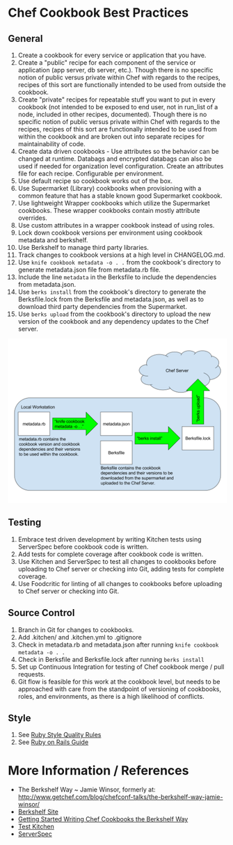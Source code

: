 # Chef Cookbook Best Practices

## General

  1. Create a cookbook for every service or application that you have.
  1. Create a "public" recipe for each component of the service or application (app server, db server, etc.).  Though there is no specific notion of public versus private within Chef with regards to the recipes, recipes of this sort are functionally intended to be used from outside the cookbook.
  1. Create "private" recipes for repeatable stuff you want to put in every cookbook (not intended to be exposed to end user, not in run_list of a node, included in other recipes, documented).  Though there is no specific notion of public versus private within Chef with regards to the recipes, recipes of this sort are functionally intended to be used from within the cookbook and are broken out into separate recipes for maintainability of code.
  1. Create data driven cookbooks - Use attributes so the behavior can be changed at runtime.  Databags and encrypted databags can also be used if needed for organization level configuration.  Create an attributes file for each recipe.  Configurable per environment.
  1. Use default recipe so cookbook works out of the box.
  1. Use Supermarket (Library) cookbooks when provisioning with a common feature that has a stable known good Supermarket cookbook.
  1. Use lightweight Wrapper cookbooks which utilize the Supermarket cookbooks.  These wrapper cookbooks contain mostly attribute overrides.
  1. Use custom attributes in a wrapper cookbook instead of using roles.
  1. Lock down cookbook versions per environment using cookbook metadata and berkshelf.
  1. Use Berkshelf to manage third party libraries.
  1. Track changes to cookbook versions at a high level in CHANGELOG.md.
  1. Use `knife cookbook metadata -o . .` from the cookbook's directory to generate metadata.json file from metadata.rb file.
  1. Include the line `metadata` in the Berksfile to include the dependencies from metadata.json.
  1. Use `berks install` from the cookbook's directory to generate the Berksfile.lock from the Berksfile and metadata.json, as well as to download third party dependencies from the Supermarket.
  1. Use `berks upload` from the cookbook's directory to upload the new version of the cookbook and any dependency updates to the Chef server.

![Berks Upload Flow](../assets/images/BerksUploadFlow.svg "Berks Upload Flow")


## Testing

  1. Embrace test driven development by writing Kitchen tests using ServerSpec before cookbook code is written.
  1. Add tests for complete coverage after cookbook code is written.
  1. Use Kitchen and ServerSpec to test all changes to cookbooks before uploading to Chef server or checking into Git, adding tests for complete coverage.
  1. Use Foodcritic for linting of all changes to cookbooks before uploading to Chef server or checking into Git.

## Source Control

  1. Branch in Git for changes to cookbooks.
  1. Add .kitchen/ and .kitchen.yml to .gitignore
  1. Check in metadata.rb and metadata.json after running `knife cookbook metadata -o . .`
  1. Check in Berksfile and Berksfile.lock after running `berks install`
  1. Set up Continuous Integration for testing of Chef cookbook merge / pull requests.
  1. Git flow is feasible for this work at the cookbook level, but needs to be approached with care from the standpoint of versioning of cookbooks, roles, and environments, as there is a high likelihood of conflicts.

## Style
  1. See [Ruby Style Quality Rules](ruby-style-quality-rules.md)
  1. See [Ruby on Rails Guide](ruby_on_rails.md)

More Information / References
=============================

  * The Berkshelf Way ~ Jamie Winsor, formerly at: http://www.getchef.com/blog/chefconf-talks/the-berkshelf-way-jamie-winsor/
  * [Berkshelf Site](http://berkshelf.com/)
  * [Getting Started Writing Chef Cookbooks the Berkshelf Way](http://misheska.com/blog/2013/06/16/getting-started-writing-chef-cookbooks-the-berkshelf-way/)
  * [Test Kitchen](https://kitchen.ci/)
  * [ServerSpec](https://serverspec.org/)
